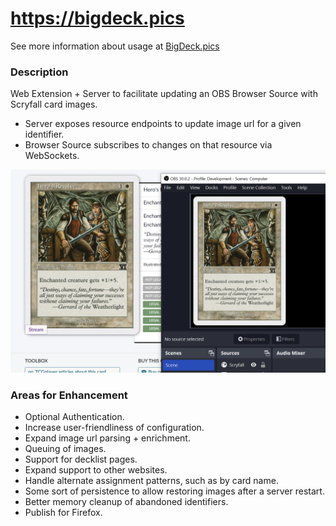 # https://bigdeck.pics

See more information about usage at [BigDeck.pics](https://bigdeck.pics)

### Description

Web Extension + Server to facilitate updating an OBS Browser Source with Scryfall card images.

- Server exposes resource endpoints to update image url for a given identifier.
- Browser Source subscribes to changes on that resource via WebSockets.

![Usage Example](./src/main/resources/META-INF/resources/img/obs-scene.png)

### Areas for Enhancement

- Optional Authentication.
- Increase user-friendliness of configuration.
- Expand image url parsing + enrichment.
- Queuing of images.
- Support for decklist pages.
- Expand support to other websites.
- Handle alternate assignment patterns, such as by card name.
- Some sort of persistence to allow restoring images after a server restart.
- Better memory cleanup of abandoned identifiers.
- Publish for Firefox. 
